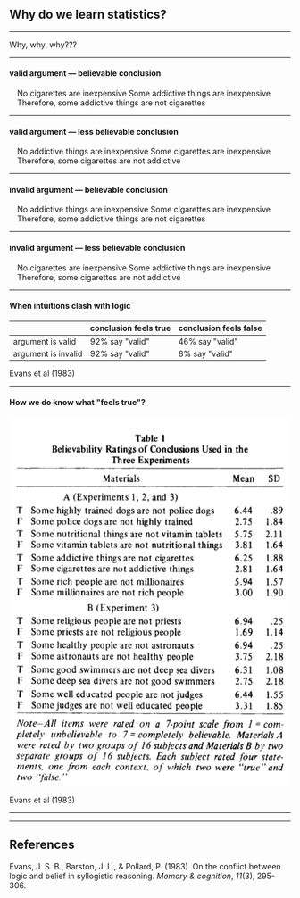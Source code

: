 ## Why do we learn statistics?

---

Why, why, why???

---

#### valid argument — believable conclusion


<div style="text-align: left; margin-left: 1em"> 
No cigarettes are inexpensive  
Some addictive things are inexpensive  
Therefore, some addictive things are not cigarettes  
</div>

---

#### valid argument — less believable conclusion

<div style="text-align: left; margin-left: 1em"> 
No addictive things are inexpensive  
Some cigarettes are inexpensive  
Therefore, some cigarettes are not addictive  
</div>

---

#### invalid argument — believable conclusion

<div style="text-align: left; margin-left: 1em"> 
No addictive things are inexpensive  
Some cigarettes are inexpensive  
Therefore, some addictive things are not cigarettes  
</div>

---

#### invalid argument — less believable conclusion

<div style="text-align: left; margin-left: 1em"> 
No cigarettes are inexpensive  
Some addictive things are inexpensive  
Therefore, some cigarettes are not addictive  
</div>

---

#### When intuitions clash with logic

|                     | conclusion feels true | conclusion feels false |
|---------------------|-----------------------|------------------------|
| argument is valid   | 92% say "valid"       | 46% say "valid"        |
| argument is invalid | 92% say "valid"       | 8% say "valid"         |

Evans et al (1983)

---

#### How we do know what "feels true"?

![Evans|400](Images/Evans_1983.png)

Evans et al (1983)

---



---
## References

Evans, J. S. B., Barston, J. L., & Pollard, P. (1983). On the conflict between logic and belief in syllogistic reasoning. _Memory & cognition_, _11_(3), 295-306.